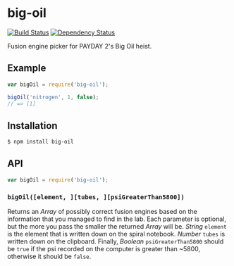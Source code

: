 # big-oil

[![Build Status](https://travis-ci.org/KenanY/big-oil.svg)](https://travis-ci.org/KenanY/big-oil)
[![Dependency Status](https://gemnasium.com/KenanY/big-oil.svg)](https://gemnasium.com/KenanY/big-oil)

Fusion engine picker for PAYDAY 2's Big Oil heist.

## Example

``` javascript
var bigOil = require('big-oil');

bigOil('nitrogen', 1, false);
// => [1]
```

## Installation

``` bash
$ npm install big-oil
```

## API

``` javascript
var bigOil = require('big-oil');
```

### `bigOil([element, ][tubes, ][psiGreaterThan5800])`

Returns an _Array_ of possibly correct fusion engines based on the information
that you managed to find in the lab. Each parameter is optional, but the more
you pass the smaller the returned _Array_ will be. _String_ `element` is the
element that is written down on the spiral notebook. _Number_ `tubes` is written
down on the clipboard. Finally, _Boolean_ `psiGreaterThan5800` should be `true`
if the psi recorded on the computer is greater than ~5800, otherwise it should be
`false`.